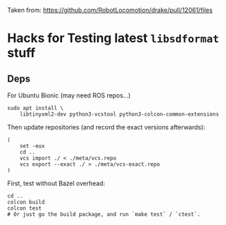 
Taken from: <https://github.com/RobotLocomotion/drake/pull/12061/files>

# Hacks for Testing latest `libsdformat` stuff

## Deps

For Ubuntu Bionic (may need ROS repos...)

    sudo apt install \
        libtinyxml2-dev python3-vcstool python3-colcon-common-extensions

Then update repositories (and record the exact versions afterwards):

    (
        set -eux
        cd ..
        vcs import ./ < ./meta/vcs.repo
        vcs export --exact ./ > ./meta/vcs-exact.repo
    )

First, test without Bazel overhead:

    cd ..
    colcon build
    colcon test
    # Or just go the build package, and run `make test` / `ctest`.
